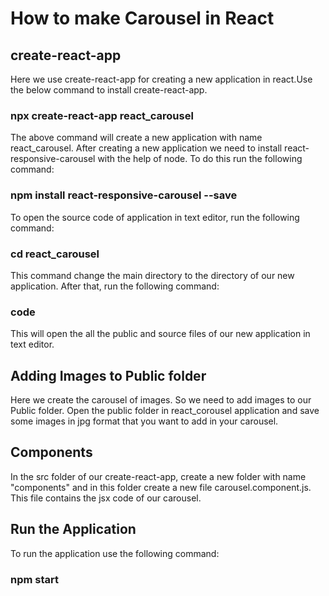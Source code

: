 # How to make Carousel in React
## create-react-app
Here we use create-react-app for creating a new application in react.Use the below command to install create-react-app.
### npx create-react-app react_carousel
The above command will create a new application with name react_carousel.
After creating a new application we need to install react-responsive-carousel with the help of node. To do this run the following command:
### npm install react-responsive-carousel --save
To open the source code of application in text editor, run the following command:
### cd react_carousel
This command change the main directory to the directory of our new application. After that, run the following command:
### code
This will open the all the public and source files of our new application in text editor.
## Adding Images to Public folder
Here we create the carousel of images. So we need to add images to our Public folder. Open the public folder in react_corousel application and save some images in jpg format that you want to add in your carousel.
## Components
In the src folder of our create-react-app, create a new folder with name "components" and in this folder create a new file carousel.component.js.
This file contains the jsx code of our carousel.
## Run the Application
To run the application use the following command:
### npm start
